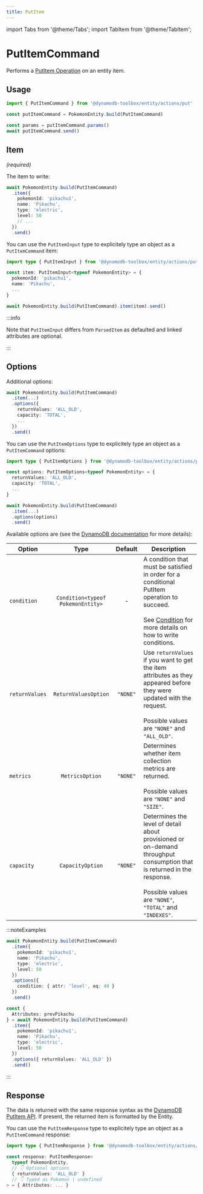 ```yaml
---
title: PutItem
---
```


import Tabs from '@theme/Tabs';
import TabItem from '@theme/TabItem';

# PutItemCommand

Performs a [PutItem Operation](https://docs.aws.amazon.com/amazondynamodb/latest/APIReference/API_PutItem.html) on an entity item.

## Usage

```ts
import { PutItemCommand } from '@dynamodb-toolbox/entity/actions/put'

const putItemCommand = PokemonEntity.build(PutItemCommand)

const params = putItemCommand.params()
await putItemCommand.send()
```

## Item

<p style={{ marginTop: '-15px' }}><i>(required)</i></p>

The item to write:

```ts
await PokemonEntity.build(PutItemCommand)
  .item({
    pokemonId: 'pikachu1',
    name: 'Pikachu',
    type: 'electric',
    level: 50
    // ...
  })
  .send()
```

You can use the `PutItemInput` type to explicitely type an object as a `PutItemCommand` item:

```ts
import type { PutItemInput } from '@dynamodb-toolbox/entity/actions/put'

const item: PutItemInput<typeof PokemonEntity> = {
  pokemonId: 'pikachu1',
  name: 'Pikachu',
  ...
}

await PokemonEntity.build(PutItemCommand).item(item).send()
```

:::info

Note that `PutItemInput` differs from `ParsedItem` as defaulted and linked attributes are optional.

:::

## Options

Additional options:

```ts
await PokemonEntity.build(PutItemCommand)
  .item(...)
  .options({
    returnValues: 'ALL_OLD',
    capacity: 'TOTAL',
    ...
  })
  .send()
```

You can use the `PutItemOptions` type to explicitely type an object as a `PutItemCommand` options:

```ts
import type { PutItemOptions } from '@dynamodb-toolbox/entity/actions/put'

const options: PutItemOptions<typeof PokemonEntity> = {
  returnValues: 'ALL_OLD',
  capacity: 'TOTAL',
  ...
}

await PokemonEntity.build(PutItemCommand)
  .item(...)
  .options(options)
  .send()
```

Available options are (see the [DynamoDB documentation](https://docs.aws.amazon.com/amazondynamodb/latest/APIReference/API_PutItem.html#API_PutItem_RequestParameters) for more details):

| Option         |               Type                | Default  | Description                                                                                                                                                                              |
| -------------- | :-------------------------------: | :------: | ---------------------------------------------------------------------------------------------------------------------------------------------------------------------------------------- |
| `condition`    | `Condition<typeof PokemonEntity>` |    -     | A condition that must be satisfied in order for a conditional PutItem operation to succeed.<br/><br/>See [Condition](TODO) for more details on how to write conditions.                  |
| `returnValues` |       `ReturnValuesOption`        | `"NONE"` | Use `returnValues` if you want to get the item attributes as they appeared before they were updated with the request.<br/><br/>Possible values are `"NONE"` and `"ALL_OLD"`.             |
| `metrics`      |          `MetricsOption`          | `"NONE"` | Determines whether item collection metrics are returned.<br/><br/>Possible values are `"NONE"` and `"SIZE"`.                                                                             |
| `capacity`     |         `CapacityOption`          | `"NONE"` | Determines the level of detail about provisioned or on-demand throughput consumption that is returned in the response.<br/><br/>Possible values are `"NONE"`, `"TOTAL"` and `"INDEXES"`. |

:::noteExamples

<Tabs>
<TabItem value="conditional" label="Conditional write">

```ts
await PokemonEntity.build(PutItemCommand)
  .item({
    pokemonId: 'pikachu1',
    name: 'Pikachu',
    type: 'electric',
    level: 50
  })
  .options({
    condition: { attr: 'level', eq: 49 }
  })
  .send()
```

</TabItem>
<TabItem value="return-values" label="Return values">

```ts
const {
  Attributes: prevPikachu
} = await PokemonEntity.build(PutItemCommand)
  .item({
    pokemonId: 'pikachu1',
    name: 'Pikachu',
    type: 'electric',
    level: 50
  })
  .options({ returnValues: 'ALL_OLD' })
  .send()
```

</TabItem>
</Tabs>

:::

## Response

The data is returned with the same response syntax as the [DynamoDB PutItem API](https://docs.aws.amazon.com/amazondynamodb/latest/APIReference/API_PutItem.html#API_PutItem_ResponseElements). If present, the returned item is formatted by the Entity.

You can use the `PutItemResponse` type to explicitely type an object as a `PutItemCommand` response:

```ts
import type { PutItemResponse } from '@dynamodb-toolbox/entity/actions/put'

const response: PutItemResponse<
  typeof PokemonEntity,
  // 👇 Optional options
  { returnValues: 'ALL_OLD' }
  // 👇 Typed as Pokemon | undefined
> = { Attributes: ... }
```
